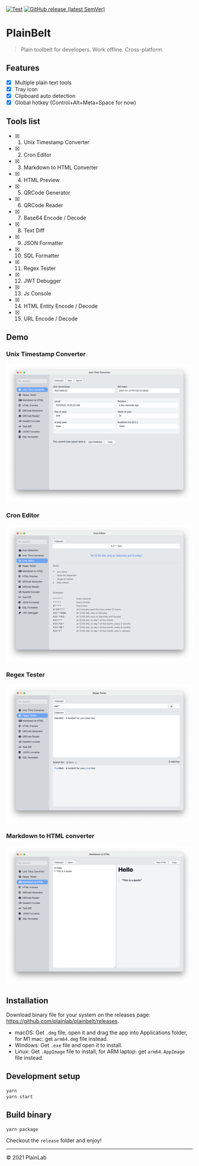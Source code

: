 [![Test](https://github.com/plainlab/plainbelt/actions/workflows/test.yml/badge.svg)](https://github.com/plainlab/plainbelt/actions/workflows/test.yml) [![GitHub release (latest SemVer)](https://img.shields.io/github/v/release/plainlab/plainbelt)](https://github.com/plainlab/plainbelt/releases)

# PlainBelt

> Plain toolbelt for developers. Work offline. Cross-platform.

## Features

- [x] Multiple plain text tools
- [x] Tray icon
- [x] Clipboard auto detection
- [x] Global hotkey (Control+Alt+Meta+Space for now)

## Tools list

- [x] 1. Unix Timestamp Converter
- [x] 2. Cron Editor
- [x] 3. Markdown to HTML Converter
- [x] 4. HTML Preview
- [x] 5. QRCode Generator
- [x] 6. QRCode Reader
- [x] 7. Base64 Encode / Decode
- [x] 8. Text Diff
- [x] 9. JSON Formatter
- [x] 10. SQL Formatter
- [x] 11. Regex Tester
- [x] 12. JWT Debugger
- [x] 13. Js Console
- [x] 14. HTML Entity Encode / Decode
- [x] 15. URL Encode / Decode

## Demo

### Unix Timestamp Converter

![Unix](./.erb/assets/unix.png)

### Cron Editor

![Cron](./.erb/assets/cron.png)

### Regex Tester

![Regex](./.erb/assets/regex.png)

### Markdown to HTML converter

![Regex](./.erb/assets/markdown.png)

## Installation

Download binary file for your system on the releases page: https://github.com/plainlab/plainbelt/releases.

- macOS: Get `.dmg` file, open it and drag the app into Applications folder, for M1 mac: get `arm64.dmg` file instead.
- Windows: Get `.exe` file and open it to install.
- Linux: Get `.AppImage` file to install, for ARM laptop: get `arm64.AppImage` file instead.

## Development setup

```
yarn
yarn start
```

## Build binary

```
yarn package
```

Checkout the `release` folder and enjoy!

---

&copy; 2021 PlainLab
